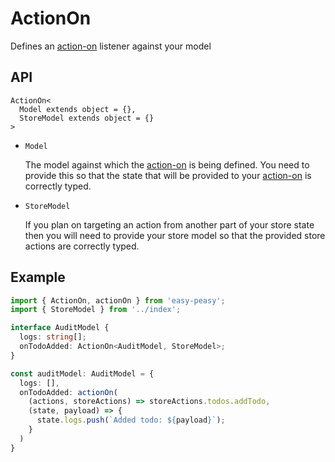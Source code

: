 # ActionOn

Defines an [action-on](/docs/api/action-on) listener against your model

## API

```
ActionOn<
  Model extends object = {},
  StoreModel extends object = {}
>
```

- `Model`

  The model against which the [action-on](/docs/api/action-on) is being defined. You need to provide this so that the state that will be provided to your [action-on](/docs/api/action-on) is correctly typed.

- `StoreModel`

  If you plan on targeting an action from another part of your store state then you will need to provide your store model so that the provided store actions are correctly typed.


## Example

```typescript
import { ActionOn, actionOn } from 'easy-peasy';
import { StoreModel } from '../index';

interface AuditModel {
  logs: string[];
  onTodoAdded: ActionOn<AuditModel, StoreModel>;
}

const auditModel: AuditModel = {
  logs: [],
  onTodoAdded: actionOn(
    (actions, storeActions) => storeActions.todos.addTodo,
    (state, payload) => {
      state.logs.push(`Added todo: ${payload}`);
    }
  )
}
```